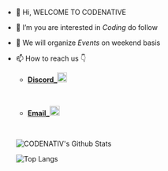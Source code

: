 - 👋 Hi, WELCOME TO CODENATIVE 
- 👀 I’m you are interested in *Coding* do follow 
- 🌱 We will organize *Events* on weekend basis 
- 📫 How to reach us 👇
    - [**Discord_**](https://discord.gg/b8F6tddQp7)<img src="img/disco.png" height="20" width ="20"/>
    <p>&nbsp;</p>
    
    - [**Email_**](codenativcommunity@gmail.com)<img src="img/twit.png" height="20" width ="20"/>
    <p>&nbsp;</p>
    
    
    ![**CODENATIV's** **Github** **Stats**](https://github-readme-stats.vercel.app/api?username=Codenativ-Community&count_private=true&show_icons=true&theme=radical&hide_rank=false)
    
    ![Top Langs](https://github-readme-stats.vercel.app/api/top-langs/?username=Codenativ-Community)
